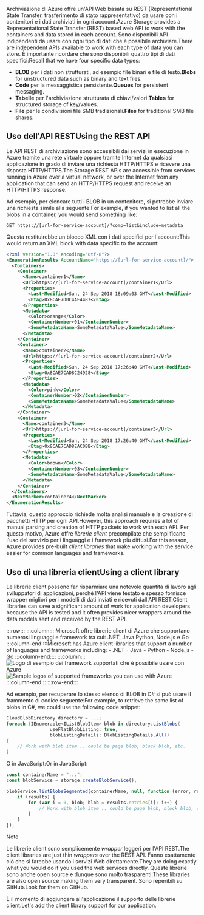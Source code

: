 <span data-ttu-id="a3b12-101">Archiviazione di Azure offre un'API Web basata su REST (Representational State Transfer, trasferimento di stato rappresentativo) da usare con i contenitori e i dati archiviati in ogni account.</span><span class="sxs-lookup"><span data-stu-id="a3b12-101">Azure Storage provides a Representational State Transfer (REST) based web API to work with the containers and data stored in each account.</span></span> <span data-ttu-id="a3b12-102">Sono disponibili API indipendenti da usare con ogni tipo di dati che è possibile archiviare.</span><span class="sxs-lookup"><span data-stu-id="a3b12-102">There are independent APIs available to work with each type of data you can store.</span></span> <span data-ttu-id="a3b12-103">È importante ricordare che sono disponibili quattro tipi di dati specifici:</span><span class="sxs-lookup"><span data-stu-id="a3b12-103">Recall that we have four specific data types:</span></span>

- <span data-ttu-id="a3b12-104">**BLOB** per i dati non strutturati, ad esempio file binari e file di testo.</span><span class="sxs-lookup"><span data-stu-id="a3b12-104">**Blobs** for unstructured data such as binary and text files.</span></span>
- <span data-ttu-id="a3b12-105">**Code** per la messaggistica persistente.</span><span class="sxs-lookup"><span data-stu-id="a3b12-105">**Queues** for persistent messaging.</span></span>
- <span data-ttu-id="a3b12-106">**Tabelle** per l'archiviazione strutturata di chiavi/valori.</span><span class="sxs-lookup"><span data-stu-id="a3b12-106">**Tables** for structured storage of key/values.</span></span>
- <span data-ttu-id="a3b12-107">**File** per le condivisioni file SMB tradizionali.</span><span class="sxs-lookup"><span data-stu-id="a3b12-107">**Files** for traditional SMB file shares.</span></span>

## <a name="using-the-rest-api"></a><span data-ttu-id="a3b12-108">Uso dell'API REST</span><span class="sxs-lookup"><span data-stu-id="a3b12-108">Using the REST API</span></span>

<span data-ttu-id="a3b12-109">Le API REST di archiviazione sono accessibili dai servizi in esecuzione in Azure tramite una rete virtuale oppure tramite Internet da qualsiasi applicazione in grado di inviare una richiesta HTTP/HTTPS e ricevere una risposta HTTP/HTTPS.</span><span class="sxs-lookup"><span data-stu-id="a3b12-109">The Storage REST APIs are accessible from services running in Azure over a virtual network, or over the Internet from any application that can send an HTTP/HTTPS request and receive an HTTP/HTTPS response.</span></span>

<span data-ttu-id="a3b12-110">Ad esempio, per elencare tutti i BLOB in un contenitore, si potrebbe inviare una richiesta simile alla seguente:</span><span class="sxs-lookup"><span data-stu-id="a3b12-110">For example, if you wanted to list all the blobs in a container, you would send something like:</span></span>

```http
GET https://[url-for-service-account]/?comp=list&include=metadata
```

<span data-ttu-id="a3b12-111">Questa restituirebbe un blocco XML con i dati specifici per l'account:</span><span class="sxs-lookup"><span data-stu-id="a3b12-111">This would return an XML block with data specific to the account:</span></span>

```xml
<?xml version="1.0" encoding="utf-8"?>  
<EnumerationResults AccountName="https://[url-for-service-account]/">  
  <Containers>  
    <Container>  
      <Name>container1</Name>  
      <Url>https://[url-for-service-account]/container1</Url>  
      <Properties>  
        <Last-Modified>Sun, 24 Sep 2018 18:09:03 GMT</Last-Modified>  
        <Etag>0x8CAE7D0C4AF4487</Etag>  
      </Properties>  
      <Metadata>  
        <Color>orange</Color>  
        <ContainerNumber>01</ContainerNumber>  
        <SomeMetadataName>SomeMetadataValue</SomeMetadataName>  
      </Metadata>  
    </Container>  
    <Container>  
      <Name>container2</Name>  
      <Url>https://[url-for-service-account]/container2</Url>  
      <Properties>  
        <Last-Modified>Sun, 24 Sep 2018 17:26:40 GMT</Last-Modified>  
        <Etag>0x8CAE7CAD8C24928</Etag>  
      </Properties>  
      <Metadata>  
        <Color>pink</Color>  
        <ContainerNumber>02</ContainerNumber>  
        <SomeMetadataName>SomeMetadataValue</SomeMetadataName>  
      </Metadata>  
    </Container>  
    <Container>  
      <Name>container3</Name>  
      <Url>https://[url-for-service-account]/container3</Url>  
      <Properties>  
        <Last-Modified>Sun, 24 Sep 2018 17:26:40 GMT</Last-Modified>  
        <Etag>0x8CAE7CAD8EAC0BB</Etag>  
      </Properties>  
      <Metadata>  
        <Color>brown</Color>  
        <ContainerNumber>03</ContainerNumber>  
        <SomeMetadataName>SomeMetadataValue</SomeMetadataName>  
      </Metadata>  
    </Container>  
  </Containers>  
  <NextMarker>container4</NextMarker>  
</EnumerationResults>  
```

<span data-ttu-id="a3b12-112">Tuttavia, questo approccio richiede molta analisi manuale e la creazione di pacchetti HTTP per ogni API.</span><span class="sxs-lookup"><span data-stu-id="a3b12-112">However, this approach requires a lot of manual parsing and creation of HTTP packets to work with each API.</span></span> <span data-ttu-id="a3b12-113">Per questo motivo, Azure offre _librerie client_ precompilate che semplificano l'uso del servizio per i linguaggi e i framework più diffusi.</span><span class="sxs-lookup"><span data-stu-id="a3b12-113">For this reason, Azure provides pre-built _client libraries_ that make working with the service easier for common languages and frameworks.</span></span>

## <a name="using-a-client-library"></a><span data-ttu-id="a3b12-114">Uso di una libreria client</span><span class="sxs-lookup"><span data-stu-id="a3b12-114">Using a client library</span></span>

<span data-ttu-id="a3b12-115">Le librerie client possono far risparmiare una notevole quantità di lavoro agli sviluppatori di applicazioni, perché l'API viene testato e spesso fornisce wrapper migliori per i modelli di dati inviati e ricevuti dall'API REST.</span><span class="sxs-lookup"><span data-stu-id="a3b12-115">Client libraries can save a significant amount of work for application developers because the API is tested and it often provides nicer wrappers around the data models sent and received by the REST API.</span></span>

:::row:::
    :::column:::
        <span data-ttu-id="a3b12-116">Microsoft offre librerie client di Azure che supportano numerosi linguaggi e framework tra cui: .NET, Java Python, Node.js e Go :::column-end::::</span><span class="sxs-lookup"><span data-stu-id="a3b12-116">Microsoft has Azure client libraries that support a number of languages and frameworks including: - .NET - Java - Python - Node.js - Go :::column-end::::</span></span> :::column:::
        <br> <span data-ttu-id="a3b12-117">![Logo di esempio dei framework supportati che è possibile usare con Azure](../media/4-common-tools.png)</span><span class="sxs-lookup"><span data-stu-id="a3b12-117">![Sample logos of supported frameworks you can use with Azure](../media/4-common-tools.png)</span></span>
    :::column-end:::
:::row-end:::

<span data-ttu-id="a3b12-118">Ad esempio, per recuperare lo stesso elenco di BLOB in C# si può usare il frammento di codice seguente:</span><span class="sxs-lookup"><span data-stu-id="a3b12-118">For example, to retrieve the same list of blobs in C#, we could use the following code snippet:</span></span>

```csharp
CloudBlobDirectory directory = ...;
foreach (IEnumerable<IListBlobItem> blob in directory.ListBlobs(
                useFlatBlobListing: true,
                blobListingDetails: BlobListingDetails.All))
{
    // Work with blob item .. could be page blob, block blob, etc.
}
```

<span data-ttu-id="a3b12-119">O in JavaScript:</span><span class="sxs-lookup"><span data-stu-id="a3b12-119">Or in JavaScript:</span></span>

```javascript
const containerName = "...";
const blobService = storage.createBlobService();

blobService.listBlobsSegmented(containerName, null, function (error, results) {
    if (results) {
        for (var i = 0, blob; blob = results.entries[i]; i++) {
            // Work with blob item .. could be page blob, block blob, etc.
        }
    }
});
```

> [!NOTE]
> <span data-ttu-id="a3b12-120">Le librerie client sono semplicemente _wrapper_ leggeri per l'API REST.</span><span class="sxs-lookup"><span data-stu-id="a3b12-120">The client libraries are just thin _wrappers_ over the REST API.</span></span> <span data-ttu-id="a3b12-121">Fanno esattamente ciò che si farebbe usando i servizi Web direttamente.</span><span class="sxs-lookup"><span data-stu-id="a3b12-121">They are doing exactly what you would do if you used the web services directly.</span></span> <span data-ttu-id="a3b12-122">Queste librerie sono anche open source e dunque sono molto trasparenti.</span><span class="sxs-lookup"><span data-stu-id="a3b12-122">These libraries are also open source making them very transparent.</span></span> <span data-ttu-id="a3b12-123">Sono reperibili su GitHub.</span><span class="sxs-lookup"><span data-stu-id="a3b12-123">Look for them on GitHub.</span></span>

<span data-ttu-id="a3b12-124">È il momento di aggiungere all'applicazione il supporto delle librerie client.</span><span class="sxs-lookup"><span data-stu-id="a3b12-124">Let's add the client library support for our application.</span></span>